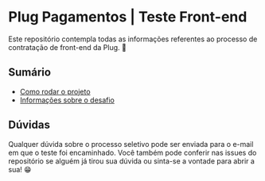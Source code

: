 # Plug Pagamentos | Teste Front-end

Este repositório contempla todas as informações referentes ao processo de contratação de front-end da Plug. 🚀

## Sumário

- [Como rodar o projeto](https://github.com/plughacker/plug-test-front-end/blob/main/APP.md)
- [Informações sobre o desafio](https://github.com/plughacker/plug-test-front-end/blob/main/CHALLENGE.md)

## Dúvidas

Qualquer dúvida sobre o processo seletivo pode ser enviada para o e-mail em que o teste foi encaminhado. Você também pode conferir nas issues do repositório se alguém já tirou sua dúvida
ou sinta-se a vontade para abrir a sua! 😁
